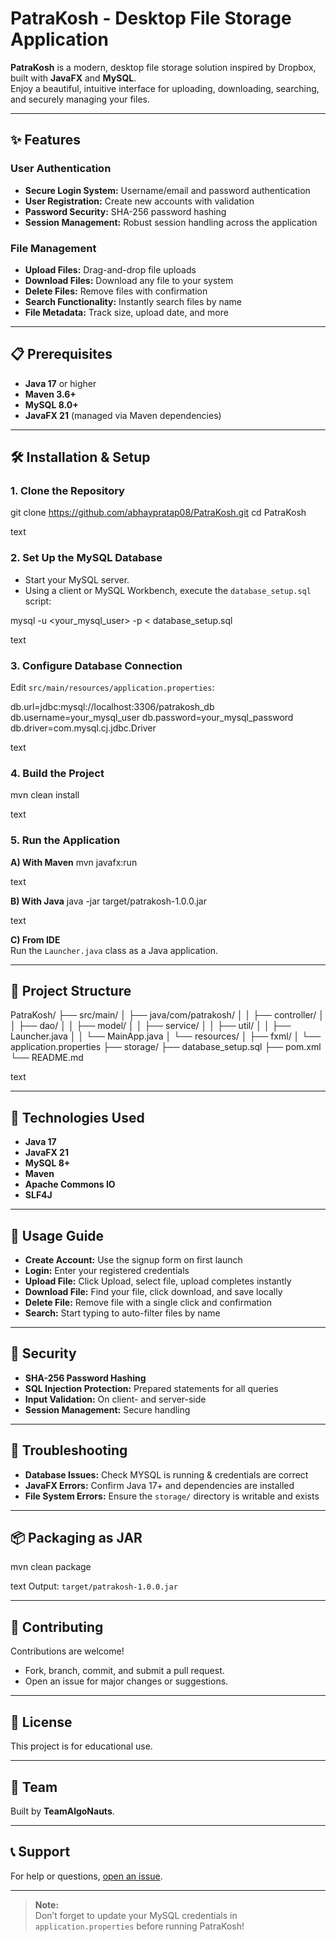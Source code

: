 # **PatraKosh - Desktop File Storage Application**

**PatraKosh** is a modern, desktop file storage solution inspired by Dropbox, built with **JavaFX** and **MySQL**.  
Enjoy a beautiful, intuitive interface for uploading, downloading, searching, and securely managing your files.

---

## **✨ Features**

### **User Authentication**
- **Secure Login System:** Username/email and password authentication  
- **User Registration:** Create new accounts with validation  
- **Password Security:** SHA-256 password hashing  
- **Session Management:** Robust session handling across the application  

### **File Management**
- **Upload Files:** Drag-and-drop file uploads  
- **Download Files:** Download any file to your system  
- **Delete Files:** Remove files with confirmation  
- **Search Functionality:** Instantly search files by name  
- **File Metadata:** Track size, upload date, and more  

---

## **📋 Prerequisites**

- **Java 17** or higher  
- **Maven 3.6+**  
- **MySQL 8.0+**  
- **JavaFX 21** (managed via Maven dependencies)  

---

## **🛠 Installation & Setup**

### **1. Clone the Repository**

git clone https://github.com/abhaypratap08/PatraKosh.git
cd PatraKosh

text

### **2. Set Up the MySQL Database**

- Start your MySQL server.
- Using a client or MySQL Workbench, execute the `database_setup.sql` script:

mysql -u <your_mysql_user> -p < database_setup.sql

text

### **3. Configure Database Connection**

Edit `src/main/resources/application.properties`:

db.url=jdbc:mysql://localhost:3306/patrakosh_db
db.username=your_mysql_user
db.password=your_mysql_password
db.driver=com.mysql.cj.jdbc.Driver

text

### **4. Build the Project**

mvn clean install

text

### **5. Run the Application**

**A) With Maven**
mvn javafx:run

text

**B) With Java**
java -jar target/patrakosh-1.0.0.jar

text

**C) From IDE**  
Run the `Launcher.java` class as a Java application.

---

## **📁 Project Structure**

PatraKosh/
├── src/main/
│ ├── java/com/patrakosh/
│ │ ├── controller/
│ │ ├── dao/
│ │ ├── model/
│ │ ├── service/
│ │ ├── util/
│ │ ├── Launcher.java
│ │ └── MainApp.java
│ └── resources/
│ ├── fxml/
│ └── application.properties
├── storage/
├── database_setup.sql
├── pom.xml
└── README.md

text

---

## **🔧 Technologies Used**

- **Java 17**
- **JavaFX 21**
- **MySQL 8+**
- **Maven**
- **Apache Commons IO**
- **SLF4J**

---

## **📝 Usage Guide**

- **Create Account:** Use the signup form on first launch
- **Login:** Enter your registered credentials
- **Upload File:** Click Upload, select file, upload completes instantly
- **Download File:** Find your file, click download, and save locally
- **Delete File:** Remove file with a single click and confirmation
- **Search:** Start typing to auto-filter files by name

---

## **🔐 Security**

- **SHA-256 Password Hashing**
- **SQL Injection Protection:** Prepared statements for all queries  
- **Input Validation:** On client- and server-side  
- **Session Management:** Secure handling

---

## **🐛 Troubleshooting**

- **Database Issues:** Check MYSQL is running & credentials are correct
- **JavaFX Errors:** Confirm Java 17+ and dependencies are installed
- **File System Errors:** Ensure the `storage/` directory is writable and exists

---

## **📦 Packaging as JAR**

mvn clean package

text
Output: `target/patrakosh-1.0.0.jar`

---

## **🤝 Contributing**

Contributions are welcome!  
- Fork, branch, commit, and submit a pull request.
- Open an issue for major changes or suggestions.

---

## **📄 License**

This project is for educational use.

---

## **👥 Team**

Built by **TeamAlgoNauts**.

---

## **📞 Support**

For help or questions, [open an issue](https://github.com/abhaypratap08/PatraKosh/issues).

---

> **Note:**  
> Don’t forget to update your MySQL credentials in `application.properties` before running PatraKosh!
